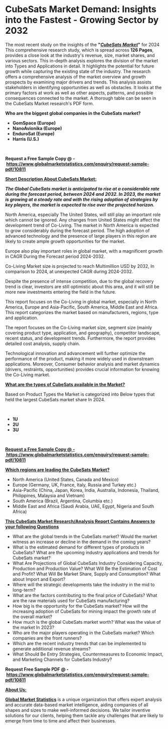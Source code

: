 <h1>CubeSats Market Demand: Insights into the Fastest - Growing Sector by 2032</h1>
<p>The most recent study on the insights of the <strong>"</strong><a href="https://www.globalmarketstatistics.com/market-reports/cubesats-market-10811"><strong><em>CubeSats Market</em></strong></a><strong>"</strong>&nbsp;for 2024 This comprehensive research study, which is spread across <strong>126 Pages</strong>, provides a close look at the industry's revenue, size, market shares, and various sectors. This in-depth analysis explores the division of the market into Types and Applications in detail. It highlights the potential for future growth while capturing the existing state of the industry. The research offers a comprehensive analysis of the market overview and growth prospects by examining major drivers and trends. This analysis assists stakeholders in identifying opportunities as well as obstacles. It looks at the primary factors at work as well as other aspects, patterns, and possible consequences connected to the market. A thorough table can be seen in the CubeSats Market research's PDF form.</p>
<p><strong>Who are the biggest global companies in the CubeSats market?<br /></strong></p>
<ul>
<li><strong>GomSpace (Europe)</strong></li>
<li><strong>NanoAvionika (Europe)</strong></li>
<li><strong>EnduroSat (Europe)</strong></li>
<li><strong>Harris (U.S.)</strong></li>
</ul>
<p>&nbsp;</p>
<p><strong>Request a Free Sample Copy @ -&nbsp;</strong><a href="https://www.globalmarketstatistics.com/enquiry/request-sample-pdf/10811"><strong>https://www.globalmarketstatistics.com/enquiry/request-sample-pdf/10811</strong></a></p>
<p><strong><u>Short Description About CubeSats Market:</u></strong></p>
<p><strong><em>The Global CubeSats market is anticipated to rise at a considerable rate during the forecast period, between 2024 and 2032. In 2023, the market is growing at a steady rate and with the rising adoption of strategies by key players, the market is expected to rise over the projected horizon.</em></strong></p>
<p>North America, especially The United States, will still play an important role which cannot be ignored. Any changes from United States might affect the development trend of Co-Living. The market in North America is expected to grow considerably during the forecast period. The high adoption of advanced technology and the presence of large players in this region are likely to create ample growth opportunities for the market.</p>
<p>Europe also play important roles in global market, with a magnificent growth in CAGR During the Forecast period 2024-2032.</p>
<p>Co-Living Market size is projected to reach Multimillion USD by 2032, In comparison to 2024, at unexpected CAGR during 2024-2032.</p>
<p>Despite the presence of intense competition, due to the global recovery trend is clear, investors are still optimistic about this area, and it will still be more new investments entering the field in the future.</p>
<p>This report focuses on the Co-Living in global market, especially in North America, Europe and Asia-Pacific, South America, Middle East and Africa. This report categorizes the market based on manufacturers, regions, type and application.</p>
<p>The report focuses on the Co-Living market size, segment size (mainly covering product type, application, and geography), competitor landscape, recent status, and development trends. Furthermore, the report provides detailed cost analysis, supply chain.</p>
<p>Technological innovation and advancement will further optimize the performance of the product, making it more widely used in downstream applications. Moreover, Consumer behavior analysis and market dynamics (drivers, restraints, opportunities) provides crucial information for knowing the Co-Living market.</p>
<p><strong><u>What are the types of CubeSats available in the Market?</u></strong></p>
<p>Based on Product Types the Market is categorized into Below types that held the largest CubeSats market share In 2024.</p>
<p>&nbsp;</p>
<ul>
<li><strong>1U</strong></li>
<li><strong>2U</strong></li>
<li><strong>3U</strong></li>
</ul>
<p>&nbsp;</p>
<p><strong><u>Request a Free Sample Copy @ -&nbsp;</u></strong><a href="https://www.globalmarketstatistics.com/enquiry/request-sample-pdf/10811"><strong>https://www.globalmarketstatistics.com/enquiry/request-sample-pdf/10811</strong></a></p>
<p><strong><u>Which regions are leading the CubeSats Market?</u></strong></p>
<ul>
<li>North America (United States, Canada and Mexico)</li>
<li>Europe (Germany, UK, France, Italy, Russia and Turkey etc.)</li>
<li>Asia-Pacific (China, Japan, Korea, India, Australia, Indonesia, Thailand, Philippines, Malaysia and Vietnam)</li>
<li>South America (Brazil, Argentina, Columbia etc.)</li>
<li>Middle East and Africa (Saudi Arabia, UAE, Egypt, Nigeria and South Africa)</li>
</ul>
<p><strong><u>This CubeSats Market Research/Analysis Report Contains Answers to your following Questions</u></strong></p>
<ul>
<li>What are the global trends in the CubeSats market? Would the market witness an increase or decline in the demand in the coming years?</li>
<li>What is the estimated demand for different types of products in CubeSats? What are the upcoming industry applications and trends for CubeSats market?</li>
<li>What Are Projections of Global CubeSats Industry Considering Capacity, Production and Production Value? What Will Be the Estimation of Cost and Profit? What Will Be Market Share, Supply and Consumption? What about Import and Export?</li>
<li>Where will the strategic developments take the industry in the mid to long-term?</li>
<li>What are the factors contributing to the final price of CubeSats? What are the raw materials used for CubeSats manufacturing?</li>
<li>How big is the opportunity for the CubeSats market? How will the increasing adoption of CubeSats for mining impact the growth rate of the overall market?</li>
<li>How much is the global CubeSats market worth? What was the value of the market In 2023?</li>
<li>Who are the major players operating in the CubeSats market? Which companies are the front runners?</li>
<li>Which are the recent industry trends that can be implemented to generate additional revenue streams?</li>
<li>What Should Be Entry Strategies, Countermeasures to Economic Impact, and Marketing Channels for CubeSats Industry?</li>
</ul>
<p><strong>Request Free Sample PDF @ -&nbsp;</strong><a href="https://www.globalmarketstatistics.com/enquiry/request-sample-pdf/10811"><strong>https://www.globalmarketstatistics.com/enquiry/request-sample-pdf/10811</strong></a></p>
<p><strong><u>About Us:</u></strong></p>
<p><a href="https://www.globalmarketstatistics.com/enquiry/request-sample-pdf/10811"><strong>Global Market Statistics</strong></a>&nbsp;is a unique organization that offers expert analysis and accurate data-based market intelligence, aiding companies of all shapes and sizes to make well-informed decisions. We tailor inventive solutions for our clients, helping them tackle any challenges that are likely to emerge from time to time and affect their businesses.</p>